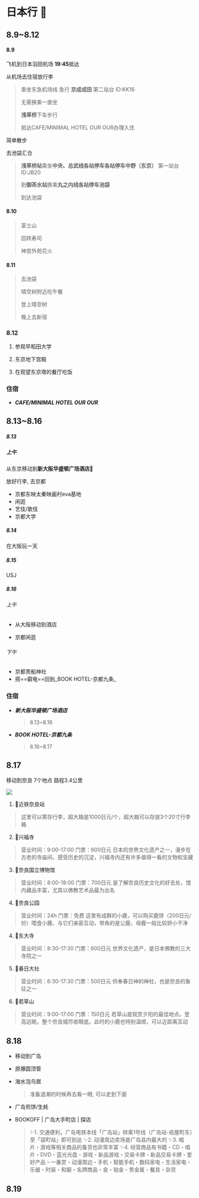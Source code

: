 # 日本行 :japanese_goblin:

## 8.9~8.12

#### 8.9

飞机到日本羽田机场 **19:45**抵达

从机场去住宿放行李

> 乘坐东急机场线 急行 **京成成田** 第二站台 ID:KK16
>
> 无需换乘一直坐
>
> **浅草桥**下车步行
>
> 抵达CAFE/MINIMAL HOTEL OUR OUR办理入住

简单散步

去池袋汇合

> **浅草桥站**乘坐**中央、总武线各站停车各站停车中野（东京）** 第一站台 ID:JB20
>
>到**御茶水站**换乘**丸之内线各站停车池袋**
>
>到达池袋



#### 8.10

>富士山
>
>回转寿司
>
>神宫外苑花火
>

#### 8.11

> 去池袋
>
> 晴空树附近吃午餐
>
> 登上晴空树
>
> 晚上去新宿



### 8.12

1. 参观早稻田大学

2. 东京地下宫殿

3. 在观望东京塔的餐厅吃饭

### 住宿

- ___CAFE/MINIMAL HOTEL OUR OUR___



## 8.13~8.16

##### 8.13

##### 上午

从东京移动到**新大阪华盛顿广场酒店:hotel:**

放好行李, 去京都

- 京都东映太秦映画村eva基地
- 闲逛
- 艺伎/歌伎
- 京都大学

##### 8.14

在大阪玩一天

>
>
>

##### 8.15

USJ

##### 8.16

###### 上午

- 从大阪移动到酒店

- 京都闲逛

###### 下午

- 京都贵船神社
- 搭==叡电==回到_BOOK HOTEL-京都九条_



### 住宿



- ***新大阪华盛顿广场酒店***

  > 8.13~8.16



- ***BOOK HOTEL-京都九条***

  >8.16~8.17

## 8.17

移动到奈良 7个地点 路程3.4公里

![](./pic/日本🇯🇵奈良一日.jpg)

1. 📍近铁奈良站

>这里可以寄存行李，超大箱是1000日元/个，超大箱可以存放3个20寸行李箱

2. 📍兴福寺

>  营业时间：9:00-17:00
>  门票：600日元
>  日本的世界文化遗产之一，漫步在古老的寺庙间，感受历史的沉淀，兴福寺内还有许多值得一看的文物和宝藏

3. 📍奈良国立博物馆
> 营业时间：8:00-18:00
> 门票：700日元
> 是了解奈良历史文化的好去处，馆内藏品丰富，尤其以佛教艺术品最为出名


4. 📍奈良公园
> 营业时间：24h
> 门票：免费
> 这里有成群的小鹿，可以购买鹿饼（200日元/份）喂食小鹿、与它们亲密互动，带角的是公鹿，母鹿一般比较娇小干净

4. 📍东大寺
> 营业时间：8:30-17:30
> 门票：600日元
> 世界文化遗产，是日本佛教的三大寺院之一

5. 📍春日大社

> 营业时间：6:30-17:30
> 门票：500日元
> 供奉春日神的神社，也是奈良的象征之一

6. 📍若草山

> 营业时间：9:00-17:00
> 门票：150日元
> 若草山是观赏夕阳的最佳地点。登高远眺，整个奈良城尽收眼底。此时的小鹿也特别温顺，可以近距离互动

## 8.18

- 移动到广岛

- 原爆圆顶管

- 海水泡鸟居

  >准备退潮的时候再去看一眼, 可以走到下面

- 广岛煎饼/生蚝

- BOOKOFF | 广岛大手町店 | 探店

  >✨1. 交通便利，广岛电铁本线「广岛站」转乘1号线（广岛站-纸屋町东）至「袋町站」即可到达
  >✨2. 动漫周边卖场是广岛县内最大的
  >✨3. 唱片・游戏等相关商品的备货也非常丰富
  >✨4. 经营商品有书籍・CD・唱片・DVD・蓝光光盘・游戏・新品游戏・交易卡牌・新品交易卡牌・爱好产品・一番赏・动漫周边・手机・智能手机・数码家电・生活家电・乐器・时装・和服・名牌商品・金・铂金・贵金属・餐具・杂货





## 8.19







